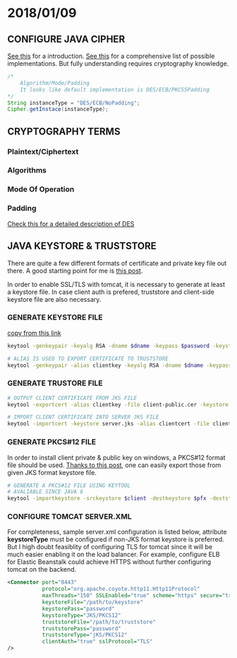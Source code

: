 # 2018/01/09

## CONFIGURE JAVA CIPHER

[See this](https://stackoverflow.com/questions/19462675/des-encryption-plain-vs-cipher-length) for a introduction.
[See this](https://stackoverflow.com/questions/10935068/what-are-the-cipher-padding-strings-in-java) for a comprehensive list of possible implementations. But fully understanding requires cryptography knowledge.

```java
/*
    Algorithm/Mode/Padding
    It looks like default implementation is DES/ECB/PKCS5Padding
*/
String instanceType = "DES/ECB/NoPadding";
Cipher.getInstace(instanceType);
```

## CRYPTOGRAPHY TERMS

### Plaintext/Ciphertext

### Algorithms

### Mode Of Operation

### Padding

[Check this for a detailed description of DES](https://en.wikipedia.org/wiki/Block_cipher_mode_of_operation)

## JAVA KEYSTORE & TRUSTSTORE

There are quite a few different formats of certificate and private key file out there. A good starting point for me is [this post](https://support.ssl.com/Knowledgebase/Article/View/19/0/der-vs-crt-vs-cer-vs-pem-certificates-and-how-to-convert-them).

In order to enable SSL/TLS with tomcat, it is necessary to generate at least a keystore file. In case client auth is prefered, truststore and client-side keystore file are also necessary.

### GENERATE KEYSTORE FILE

[copy from this link](http://www.maximporges.com/2009/11/18/configuring-tomcat-ssl-clientserver-authentication/)

```bash
keytool -genkeypair -keyalg RSA -dname $dname -keypass $password -keystore server.jks -storepass $password

# ALIAS IS USED TO EXPORT CERTIFICATE TO TRUSTSTORE
keytool -genkeypair -alias clientkey -keyalg RSA -dname $dname -keypass $pass -storepass $pass -keystore client.jks
```

### GENERATE TRUSTORE FILE

```sh
# OUTPUT CLIENT CERTIFICATE FROM JKS FILE
keytool -exportcert -alias clientkey -file client-public.cer -keystore client.jks -storepass $pass

# IMPORT CLIENT CERTIFICATE INTO SERVER JKS FILE
keytool -importcert -keystore server.jks -alias clientcert -file client-public.cer -storepass $pass -noprompt
```

### GENERATE PKCS#12 FILE

In order to install client private & public key on windows, a PKCS#12 format file should be used. [Thanks to this post](https://security.stackexchange.com/questions/3779/how-can-i-export-my-private-key-from-a-java-keytool-keystore), one can easily export those from given JKS format keystore file.

```sh
# GENERATE A PKCS#12 FILE USING KEYTOOL
# AVALIABLE SINCE JAVA 6
keytool -importkeystore -srckeystore $client -destkeystore $pfx -deststoretype "PKCS12"
```

### CONFIGURE TOMCAT SERVER.XML

For completeness, sample server.xml configuration is listed below, attribute **keystoreType** must be configured if non-JKS format keystore is preferred. But I high doubt feasiblity of configuring TLS for tomcat since it will be much easier enabling it on the load balancer. For example, configure ELB for Elastic Beanstalk could achieve HTTPS without further configuring tomcat on the backend.

```xml
<Connector port="8443"
           protocol="org.apache.coyote.http11.Http11Protocol"
           maxThreads="150" SSLEnabled="true" scheme="https" secure="true"
           keystoreFile="/path/to/keystore"
           keystorePass="password"
           keystoreType="JKS/PKCS12"
           truststoreFile="/path/to/truststore"
           truststorePass="password"
           truststoreType="jKS/PKCS12"
           clientAuth="true" sslProtocol="TLS"
/>
```
